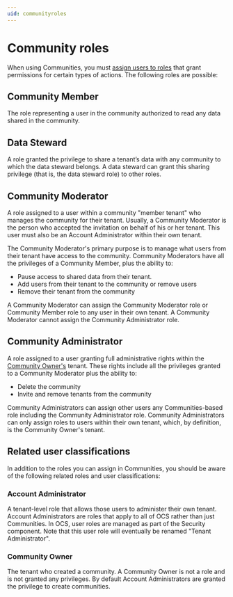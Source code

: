 ```yaml
---
uid: communityroles
---
```


# Community roles

When using Communities, you must [assign users to roles](xref:managecommunityusers#assign-user-roles) that grant permissions for certain types of actions. The following roles are possible:

## Community Member

The role representing a user in the community authorized to read any data shared in the community.

## Data Steward

A role granted the privilege to share a tenant’s data with any community to which the data steward belongs. A data steward can grant this sharing privilege (that is, the data steward role) to other roles.

## Community Moderator

A role assigned to a user within a community "member tenant" who manages the community for their tenant. Usually, a Community Moderator is the person who accepted the invitation on behalf of his or her tenant. This user must also be an Account Administrator within their own tenant. 

The Community Moderator's primary purpose is to manage what users from their tenant have access to the community. Community Moderators have all the privileges of a Community Member, plus the ability to:  

- Pause access to shared data from their tenant.
- Add users from their tenant to the community or remove users
- Remove their tenant from the community

A Community Moderator can assign the Community Moderator role or Community Member role to any user in their own tenant. A Community Moderator cannot assign the Community Administrator role.

## Community Administrator

A role assigned to a user granting full administrative rights within the [Community Owner's](#community-owner) tenant. These rights include all the privileges granted to a Community Moderator plus the ability to:

- Delete the community
- Invite and remove tenants from the community

Community Administrators can assign other users any Communities-based role including the Community Administrator role. Community Administrators can only assign roles to users within their own tenant, which, by definition, is the Community Owner's tenant.

## Related user classifications

In addition to the roles you can assign in Communities, you should be aware of the following related roles and user classifications:

### Account Administrator

A tenant-level role that allows those users to administer their own tenant. Account Administrators are roles that apply to all of OCS rather than just Communities. In OCS, user roles are managed as part of the Security component. Note that this user role will eventually be renamed "Tenant Administrator".

### Community Owner

The tenant who created a community. A Community Owner is not a role and is not granted any privileges. By default Account Administrators are granted the privilege to create communities.